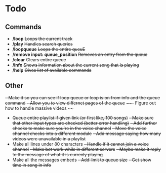 # Todo

## Commands
- **/loop** 
    ~~Loops the current track~~
- **/play** 
    ~~Handles search queries~~
- **/loopqueue** 
    ~~Loops the entire queuE~~
- **/remove input: queue_position**
    ~~Removes an entry from the queue~~
- **/clear** 
    ~~Clears entire queue~~
- **/info** 
    ~~Shows information about the current song that is playing~~
- **/help**
    ~~Gives list of available commands~~

## Other
~~- Make it so you can see if loop queue or loop is on from info and the queue command~~
~~- Allow you to view differnet pages of the queue~~
~~- Figure out how to handle massive videos ~~
- ~~Queue entire playlist if given link (or first like, 100 songs)~~
~~- Make sure that other input types are checked (better error handling)~~
~~- Add further checks to make sure you're in the voice channel~~
~~- Move the voice channel checks into a different module~~
~~- Add message saying how many videos were unavailable in a playlist~~
- Make all lines under 80 characters
~~- Handle if it cannot join a voice channel~~
~~- Make bot work while in different servers~~
~~- Maybe make it reply to the message of what it is currenly playing~~
- Make all the messages embeds
~~- Add limit to queue size~~
~~- Get show time in song in info~~